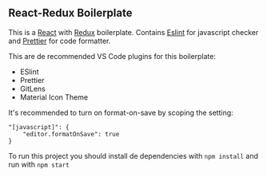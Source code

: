 ## React-Redux Boilerplate

This is a [React](https://reactjs.org/) with [Redux](https://redux.js.org/) boilerplate.
Contains [Eslint](https://eslint.org/) for javascript checker and [Prettier](https://github.com/prettier/prettier) for code formatter.

This are de recommended VS Code plugins for this boilerplate:

-   ESlint
-   Prettier
-   GitLens
-   Material Icon Theme

It's recommended to turn on format-on-save by scoping the setting: 
```
"[javascript]": {
    "editor.formatOnSave": true
}
```
To run this project you should install de dependencies with ```npm install``` and run with ```npm start```
